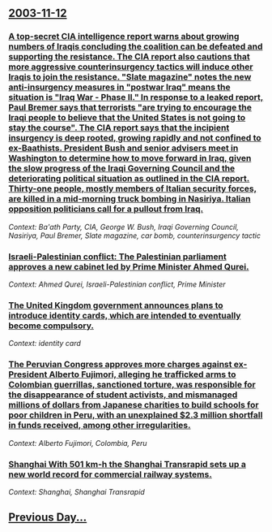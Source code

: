 ## [2003-11-12](/news/2003/11/12/index.md)

### [ A top-secret CIA intelligence report warns about growing numbers of Iraqis concluding the coalition can be defeated and supporting the resistance. The CIA report also cautions that more aggressive counterinsurgency tactics will induce other Iraqis to join the resistance. "Slate magazine" notes the new anti-insurgency measures in "postwar Iraq" means the situation is "Iraq War - Phase&nbsp;II." In response to a leaked report, Paul Bremer says that terrorists "are trying to encourage the Iraqi people to believe that the United States is not going to stay the course". The CIA report says that the incipient insurgency is deep rooted, growing rapidly and not confined to ex-Baathists. President Bush and senior advisers meet in Washington to determine how to move forward in Iraq, given the slow progress of the Iraqi Governing Council and the deteriorating political situation as outlined in the CIA report. Thirty-one people, mostly members of Italian security forces, are killed in a mid-morning truck bombing in Nasiriya. Italian opposition politicians call for a pullout from Iraq.](/news/2003/11/12/a-top-secret-cia-intelligence-report-warns-about-growing-numbers-of-iraqis-concluding-the-coalition-can-be-defeated-and-supporting-the-resi.md)
_Context: Ba'ath Party, CIA, George W. Bush, Iraqi Governing Council, Nasiriya, Paul Bremer, Slate magazine, car bomb, counterinsurgency tactic_

### [ Israeli-Palestinian conflict: The Palestinian parliament approves a new cabinet led by Prime Minister Ahmed Qurei.](/news/2003/11/12/israeli-palestinian-conflict-the-palestinian-parliament-approves-a-new-cabinet-led-by-prime-minister-ahmed-qurei.md)
_Context: Ahmed Qurei, Israeli-Palestinian conflict, Prime Minister_

### [ The United Kingdom government announces plans to introduce identity cards, which are intended to eventually become compulsory.](/news/2003/11/12/the-united-kingdom-government-announces-plans-to-introduce-identity-cards-which-are-intended-to-eventually-become-compulsory.md)
_Context: identity card_

### [ The Peruvian Congress approves more charges against ex-President Alberto Fujimori, alleging he trafficked arms to Colombian guerrillas, sanctioned torture, was responsible for the disappearance of student activists, and mismanaged millions of dollars from Japanese charities to build schools for poor children in Peru, with an unexplained $2.3 million shortfall in funds received, among other irregularities.](/news/2003/11/12/the-peruvian-congress-approves-more-charges-against-ex-president-alberto-fujimori-alleging-he-trafficked-arms-to-colombian-guerrillas-san.md)
_Context: Alberto Fujimori, Colombia, Peru_

### [ Shanghai With 501 km-h the Shanghai Transrapid sets up a new world record for commercial railway systems.](/news/2003/11/12/shanghai-with-501-km-h-the-shanghai-transrapid-sets-up-a-new-world-record-for-commercial-railway-systems.md)
_Context: Shanghai, Shanghai Transrapid_

## [Previous Day...](/news/2003/11/11/index.md)

